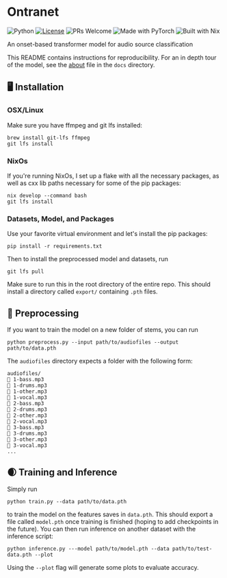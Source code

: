 # Ontranet

![Python](https://img.shields.io/badge/Python-3.10-blue?logo=python)
[![License](https://img.shields.io/github/license/maxardito/ontranet)](https://github.com/maxardito/ontranet/blob/main/LICENSE)
![PRs Welcome](https://img.shields.io/badge/PRs-welcome-brightgreen.svg)
![Made with PyTorch](https://img.shields.io/badge/Made%20with-PyTorch-red?logo=pytorch)
![Built with Nix](https://img.shields.io/badge/Built%20with-Nix-5277C3?logo=nixos)

An onset-based transformer model for audio source classification

This README contains instructions for reproducibility. For an in depth tour of the model, see the [about](https://github.com/maxardito/ontranet/blob/main/docs/about.md) file in the `docs` directory.

## 🖥️ Installation

### OSX/Linux

Make sure you have ffmpeg and git lfs installed:

```
brew install git-lfs ffmpeg
git lfs install
```

### NixOs

If you're running NixOs, I set up a flake with all the necessary packages, as well as cxx lib paths necessary for some of the pip packages:

```
nix develop --command bash
git lfs install
```

### Datasets, Model, and Packages

Use your favorite virtual environment and let's install the pip packages:

```
pip install -r requirements.txt
```

Then to install the preprocessed model and datasets, run

```
git lfs pull
```

Make sure to run this in the root directory of the entire repo. This should install a directory called `export/` containing `.pth` files.


## 📠 Preprocessing

If you want to train the model on a new folder of stems, you can run

```
python preprocess.py --input path/to/audiofiles --output path/to/data.pth
```

The `audiofiles` directory expects a folder with the following form:

```
audiofiles/
 1-bass.mp3
 1-drums.mp3
 1-other.mp3
 1-vocal.mp3
 2-bass.mp3
 2-drums.mp3
 2-other.mp3
 2-vocal.mp3
 3-bass.mp3
 3-drums.mp3
 3-other.mp3
 3-vocal.mp3
...
```


## 🌒 Training and Inference

Simply run 

```
python train.py --data path/to/data.pth
```

to train the model on the features saves in `data.pth`. This should export a file called `model.pth` once training is finished (hoping to add checkpoints in the future). You can then run inference on another dataset with the inference script:

```
python inference.py ---model path/to/model.pth --data path/to/test-data.pth --plot
```

Using the `--plot` flag will generate some plots to evaluate accuracy.

